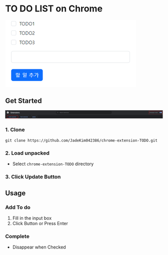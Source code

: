 # TO DO LIST on Chrome

![](images/screenshot.PNG)


## Get Started

![](images/screenshot_2.png)

### 1. Clone

```
git clone https://github.com/JadeKim042386/chrome-extension-TODO.git
```

### 2. Load unpacked

- Select `chrome-extension-TODO` directory

### 3. Click Update Button

## Usage

### Add To do

1. Fill in the input box
2. Click Button or Press Enter

### Complete

- Disappear when Checked
